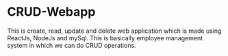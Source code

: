 # CRUD-Webapp

This is create, read, update and delete web application which is made using ReactJs, NodeJs and mySql.
This is basically employee management system in which we can do CRUD operations. 
